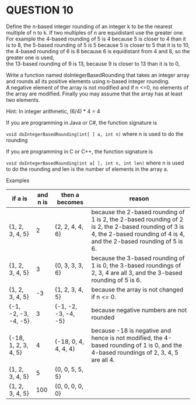 # QUESTION 10

Define the n-based integer rounding of an integer k to be the nearest multiple of n to k. If two multiples of n are equidistant use the greater one. For example
the 4-based rounding of 5 is 4 because 5 is closer to 4 than it is to 8,
the 5-based rounding of 5 is 5 because 5 is closer to 5 that it is to 10,
the 4-based rounding of 6 is 8 because 6 is equidistant from 4 and 8, so the greater one is used,  
the 13-based rounding of 9 is 13, because 9 is closer to 13 than it is to 0,

Write a function named doIntegerBasedRounding that takes an integer array and rounds all its positive
elements using n-based integer rounding.  
A negative element of the array is not modified and if n <=0, no elements of the array are modified. Finally you may assume that the array has at least two elements.

Hint: In integer arithmetic, (6/4) \* 4 = 4

If you are programming in Java or C#, the function signature is

`void doIntegerBasedRounding(int[ ] a, int n)` where n is used to do the rounding

If you are programming in C or C++, the function signature is

`void doIntegerBasedRounding(int a[ ], int n, int len)` where n is used to do the rounding and len is the number of elements in the array a.

Examples

| if a is              | and n is | then a becomes       | reason                                                                                                                                                                      |
| -------------------- | -------- | -------------------- | --------------------------------------------------------------------------------------------------------------------------------------------------------------------------- |
| {1, 2, 3, 4, 5}      | 2        | {2, 2, 4, 4, 6}      | because the 2-based rounding of 1 is 2, the 2-based rounding of 2 is 2, the 2-based rounding of 3 is 4, the 2-based rounding of 4 is 4, and the 2-based rounding of 5 is 6. |
| {1, 2, 3, 4, 5}      | 3        | {0, 3, 3, 3, 6}      | because the 3-based rounding of 1 is 0, the 3-based roundings of 2, 3, 4 are all 3, and the 3-based rounding of 5 is 6.                                                     |
| {1, 2, 3, 4, 5}      | -3       | {1, 2, 3, 4, 5}      | because the array is not changed if n <= 0.                                                                                                                                 |
| {-1, -2, -3, -4, -5} | 3        | {-1, -2, -3, -4, -5} | because negative numbers are not rounded                                                                                                                                    |
| {-18, 1, 2, 3, 4, 5} | 4        | {-18, 0, 4, 4, 4, 4} | because -18 is negative and hence is not modified, the 4-based rounding of 1 is 0, and the 4-based roundings of 2, 3, 4, 5 are all 4.                                       |
| {1, 2, 3, 4, 5}      | 5        | {0, 0, 5, 5, 5}      |                                                                                                                                                                             |
| {1, 2, 3, 4, 5}      | 100      | {0, 0, 0, 0, 0}      |                                                                                                                                                                             |
